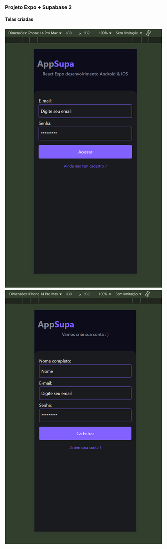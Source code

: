 ### Projeto Expo + Supabase 2

#### Telas criadas

<img src="./screens/pageLogin.png" alt="" />
<img src="./screens/pageCadastro.png" alt="" />